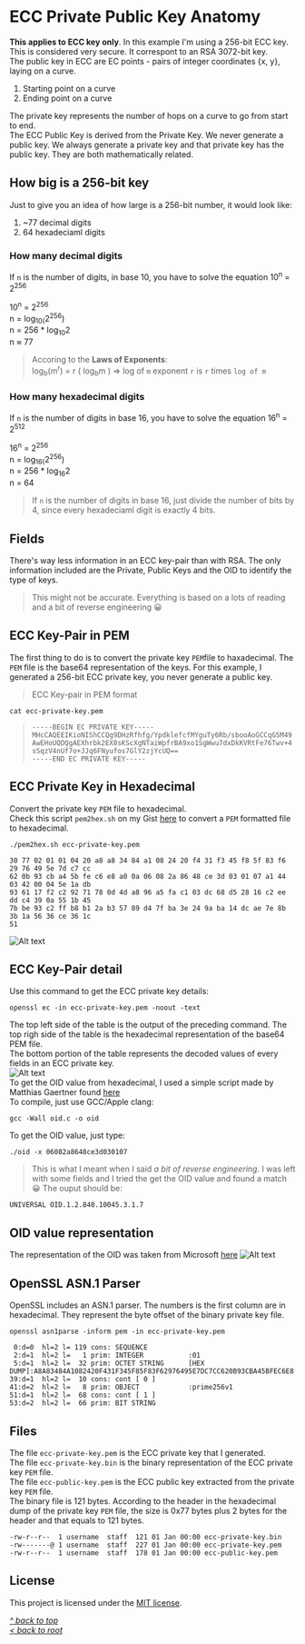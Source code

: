 # ECC Private Public Key Anatomy
**This applies to ECC key only**. In this example I'm using a 256-bit ECC key. This is considered very secure. It correspont to an RSA 3072-bit key.  
The public key in ECC are EC points - pairs of integer coordinates {x, y}, laying on a curve.  
1.	Starting point on a curve
2.	Ending point on a curve  

The private key represents the number of hops on a curve to go from start to end.  
The ECC Public Key is derived from the Private Key. We never generate a public key. We always generate a private key and that private key has the public key. They are both mathematically related.  
## How big is a 256-bit key
Just to give you an idea of how large is a 256-bit number, it would look like:
1. ~77 decimal digits
2. 64 hexadeciaml digits

### How many decimal digits
If `n` is the number of digits, in base 10, you have to solve the equation 10<sup>n</sup> = 2<sup>256</sup>

10<sup>n</sup> = 2<sup>256</sup>  
n = log<sub>10(</sub>2<sup>256</sup>)  
n = 256 * log<sub>10</sub>2  
n ≈ 77  
>Accoring to the **Laws of Exponents**:  
>log<sub>b</sub>(m<sup>r</sup>) = r ( log<sub>b</sub>m ) => log of `m` exponent `r` is `r` times `log of m`  

### How many hexadecimal digits
If `n` is the number of digits in base 16, you have to solve the equation 16<sup>n</sup> = 2<sup>512</sup>

16<sup>n</sup> = 2<sup>256</sup>  
n = log<sub>16(</sub>2<sup>256</sup>)  
n = 256 * log<sub>16</sub>2  
n = 64  
>If `n` is the number of digits in base 16, just divide the number of bits by 4, since every hexadeciaml digit is exactly 4 bits.  
## Fields
There's way less information in an ECC key-pair than with RSA. The only information included are the Private, Public Keys and the OID to identify the type of keys.  
>This might not be accurate. Everything is based on a lots of reading and a bit of reverse engineering 😀  
## ECC Key-Pair in PEM
The first thing to do is to convert the private key `PEM`file to haxadecimal. The `PEM` file is the base64 representation of the keys. For this example, I generated a 256-bit ECC private key, you never generate a public key.
>ECC Key-pair in PEM format
```shell
cat ecc-private-key.pem
```
>```
>-----BEGIN EC PRIVATE KEY-----
>MHcCAQEEIKioNIShCCQg9DHzRfhfg/YpdklefcfMYguTy6Rb/sbooAoGCCqGSM49
>AwEHoUQDQgAEXhrbk2EX8sKScXgNTaiWpfrBA9xo1SgWwu7dxDkKVRtFe76Twv+4
>sSqzV4nUf7o+JJq6FNyufos7GlY2zjYcUQ==
>-----END EC PRIVATE KEY-----
>```
## ECC Private Key in Hexadecimal
Convert the private key `PEM` file to hexadecimal.  
Check this script `pem2hex.sh` on my Gist [here](https://gist.github.com/ddella/d07d5b827f3638e727bbf3dc1210d4a2) to convert a `PEM` formatted file to hexadecimal.
```shell
./pem2hex.sh ecc-private-key.pem
```
```
30 77 02 01 01 04 20 a8 a8 34 84 a1 08 24 20 f4 31 f3 45 f8 5f 83 f6 29 76 49 5e 7d c7 cc 
62 0b 93 cb a4 5b fe c6 e8 a0 0a 06 08 2a 86 48 ce 3d 03 01 07 a1 44 03 42 00 04 5e 1a db 
93 61 17 f2 c2 92 71 78 0d 4d a8 96 a5 fa c1 03 dc 68 d5 28 16 c2 ee dd c4 39 0a 55 1b 45 
7b be 93 c2 ff b8 b1 2a b3 57 89 d4 7f ba 3e 24 9a ba 14 dc ae 7e 8b 3b 1a 56 36 ce 36 1c 
51
```
![Alt text](/images/ecc-key-pair-hex.jpg "ECC key pair in hex format")  
## ECC Key-Pair detail
Use this command to get the ECC private key details:
```shell
openssl ec -in ecc-private-key.pem -noout -text
```
The top left side of the table is the output of the preceding command. The top righ side of the table is the hexadecimal representation of the base64 PEM file.  
The bottom portion of the table represents the decoded values of every fields in an ECC private key.  
![Alt text](/images/ecc-key-pair-detail.jpg "ECC key-pair detail")  
To get the OID value from hexadecimal, I used a simple script made by Matthias Gaertner found [here](https://www.rtner.de/software/oid.html)  
To compile, just use GCC/Apple clang:
```shell
gcc -Wall oid.c -o oid
```
To get the OID value, just type:
```shell
./oid -x 06082a8648ce3d030107 
```
>This is what I meant when I said *a bit of reverse engineering*. I was left with some fields and I tried the get the OID value and found a match 😀
The ouput should be:
```
UNIVERSAL OID.1.2.840.10045.3.1.7
```
## OID value representation
The representation of the OID was taken from Microsoft [here](https://learn.microsoft.com/en-us/openspecs/windows_protocols/ms-gpnap/ff1a8675-0008-408c-ba5f-686a10389adc)
![Alt text](/images/key-oid-ecc.jpg "Key pair OID")
## OpenSSL ASN.1 Parser
OpenSSL includes an ASN.1 parser. The numbers is the first column are in hexadecimal. They represent the byte offset of the binary private key file.
```shell
openssl asn1parse -inform pem -in ecc-private-key.pem
```
```
 0:d=0  hl=2 l= 119 cons: SEQUENCE
 2:d=1  hl=2 l=   1 prim: INTEGER           :01
 5:d=1  hl=2 l=  32 prim: OCTET STRING      [HEX DUMP]:A8A83484A1082420F431F345F85F83F62976495E7DC7CC620B93CBA45BFEC6E8
39:d=1  hl=2 l=  10 cons: cont [ 0 ]
41:d=2  hl=2 l=   8 prim: OBJECT            :prime256v1
51:d=1  hl=2 l=  68 cons: cont [ 1 ]
53:d=2  hl=2 l=  66 prim: BIT STRING
```
## Files
The file `ecc-private-key.pem` is the ECC private key that I generated.  
The file `ecc-private-key.bin` is the binary representation of the ECC private key `PEM` file.  
The file `ecc-public-key.pem` is the ECC public key extracted from the private key `PEM` file.  
The binary file is 121 bytes. According to the header in the hexadecimal dump of the private key `PEM` file, the size is 0x77 bytes plus 2 bytes for the header and that equals to 121 bytes.  
```
-rw-r--r--  1 username  staff  121 01 Jan 00:00 ecc-private-key.bin  
-rw-------@ 1 username  staff  227 01 Jan 00:00 ecc-private-key.pem  
-rw-r--r--  1 username  staff  178 01 Jan 00:00 ecc-public-key.pem  
```
## License
This project is licensed under the [MIT license](/LICENSE).

[_^ back to top_](#ECC-Private-Public-Key-Anatomy)  
[_< back to root_](../../../)
